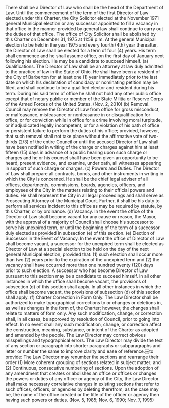 There shall be a Director of Law who shall be the head of the Department of Law. Until the commencement of the term of the first Director of Law elected under this Charter, the City Solicitor elected at the November 1971 general Municipal election or any successor appointed to fill a vacancy in that office in the manner provided by general law shall continue to carry out the duties of that office. The office of City Solicitor shall be abolished by this Charter on December 31, 1975 at 11:59 p.m.
At the general Municipal election to be held in the year 1975 and every fourth (4th) year thereafter, the Director of Law shall be elected for a term of four (4) years. His term shall commence and he shall assume office, on the first day of January next following his election. He may be a candidate to succeed himself.
(a) Qualifications. The Director of Law shall be an attorney at law duly admitted to the practice of law in the State of Ohio. He shall have been a resident of the City of Barberton for at least one (1) year immediately prior to the last date on which his declaration of candidacy or nominating petition may be filed, and shall continue to be a qualified elector and resident during his term. During his said term of office he shall not hold any other public office except that of notary public or member of the State Militia or Reserve Corps of the Armed Forces of the United States. (Nov. 2, 2010)
(b) Removal. Council may remove the Director of Law from office for gross misconduct, or malfeasance, misfeasance or nonfeasance in or disqualification for office, or for conviction while in office for a crime involving moral turpitude, or if adjudicated legally incompetent, or for a violation of his oath of office or persistent failure to perform the duties of his office; provided, however, that such removal shall not take place without the affirmative vote of two-thirds (2/3) of the entire Council or until the accused Director of Law shall have been notified in writing of the charge or charges against him at least fifteen (15) days in advance of a public hearing upon such charge or charges and he or his counsel shall have been given an opportunity to be heard, present evidence, and examine, under oath, all witnesses appearing in support of such charge or charges.
(c) Powers and Duties. The Director of Law shall prepare all contracts, bonds, and other instruments in writing in which the City is concerned. He shall be the chief legal adviser of all offices, departments, commissions, boards, agencies, officers, and employees of the City in the matters relating to their official powers and duties. He shall represent the City in all legal proceedings and shall serve as Prosecuting Attorney of the Municipal Court. Further, it shall be his duty to perform all services incident to this office as may be required by statute, by this Charter, or by ordinance.
(d) Vacancy. In the event the office of the Director of Law shall become vacant for any cause or reason, the Mayor, with the approval of a majority of Council shall choose his successor to serve his unexpired term, or until the beginning of the term of a successor duly elected as provided in subsection (e) of this section.
(e) Election of Successor in the Event of Vacancy. In the event the office of Director of Law shall become vacant, a successor for the unexpired term shall be elected as Director of Law at a special election to be held on the day of the next general Municipal election, provided that: (1) such election shall occur more than two (2) years prior to the expiration of the unexpired term and (2) the vacancy shall have occurred more than one hundred twenty (120) days prior to such election. A successor who has become Director of Law pursuant to this section may be a candidate to succeed himself. In all other instances in which the office shall become vacant, the provisions of subsection (d) of this section shall apply.
In all other instances in which the office shall become vacant, the provisions of subsection (d) of this section shall apply.
(f) Charter Correction in Form Only. The Law Director shall be authorized to make typographical corrections to or changes or deletions in, as well as changes in the form of, the Charter; however, the changes shall relate to matters of form only. Any such modification, change, or correction shall, in all cases, be approved by resolution of Council, prior to going into effect. In no event shall any such modification, change, or correction affect the construction, meaning, substance, or intent of the Charter as adopted and amended by the people.
	The Law Director may correct obvious misspellings and typographical errors.
	The Law Director may divide the text of any section or paragraph into shorter paragraphs or subparagraphs and letter or number the same to improve clarity and ease of reference.￼to provide:
	The Law Director may renumber the sections and rearrange their order
	(1) More coherent grouping of sections related in subject matter; and
	(2) Continuous, consecutive numbering of sections.
Upon the adoption of any amendment that creates or abolishes an office or offices or changes the powers or duties of any officer or agency of the City, the Law Director shall make necessary correlative changes in existing sections that refer to such offices, officers, or agencies by deleting therefrom, as the case may be, the name of the office created or the title of the officer or agency then having such powers or duties. (Nov. 5, 1985; Nov. 6, 1990; Nov. 7, 1995)